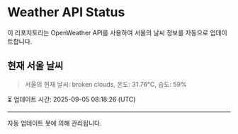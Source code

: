 
# Weather API Status

이 리포지토리는 OpenWeather API를 사용하여 서울의 날씨 정보를 자동으로 업데이트합니다.

## 현재 서울 날씨
> 서울의 현재 날씨: broken clouds, 온도: 31.76°C, 습도: 59%

⏳ 업데이트 시간: 2025-09-05 08:18:26 (UTC)

---
자동 업데이트 봇에 의해 관리됩니다.
